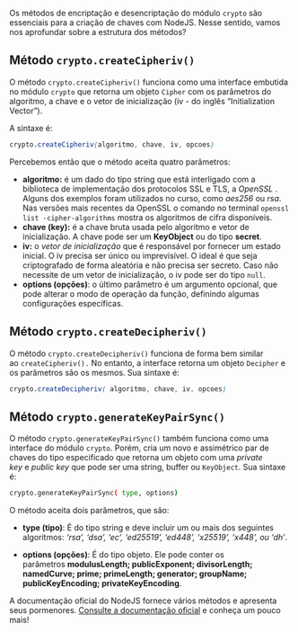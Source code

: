 Os métodos de encriptação e desencriptação do módulo `crypto` são essenciais para a criação de chaves com NodeJS. Nesse sentido, vamos nos aprofundar sobre a estrutura dos métodos?

## Método `crypto.createCipheriv()`

O método `crypto.createCipheriv()` funciona como uma interface embutida no módulo `crypto` que retorna um objeto `Cipher` com os parâmetros do algoritmo, a chave e o vetor de inicialização (iv - do inglês “Initialization Vector”).

A sintaxe é:

```scss
crypto.createCipheriv(algoritmo, chave, iv, opcoes)
```

Percebemos então que o método aceita quatro parâmetros:

- **algoritmo:** é um dado do tipo string que está interligado com a biblioteca de implementação dos protocolos SSL e TLS, a _OpenSSL_ . Alguns dos exemplos foram utilizados no curso, como _aes256_ ou _rsa_. Nas versões mais recentes da OpenSSL o comando no terminal `openssl list -cipher-algorithms` mostra os algoritmos de cifra disponíveis.
- **chave (key):** é a chave bruta usada pelo algoritmo e vetor de inicialização. A chave pode ser um **KeyObject** ou do tipo **secret**.
- **iv:** o _vetor de inicialização_ que é responsável por fornecer um estado inicial. O iv precisa ser único ou imprevisível. O ideal é que seja criptografado de forma aleatória e não precisa ser secreto. Caso não necessite de um vetor de inicialização, o iv pode ser do tipo `null`.
- **options (opções)**: o último parâmetro é um argumento opcional, que pode alterar o modo de operação da função, definindo algumas configurações específicas.

## Método `crypto.createDecipheriv()`

O método `crypto.createDecipheriv()` funciona de forma bem similar ao `createCipheriv().` No entanto, a interface retorna um objeto `Decipher` e os parâmetros são os mesmos. Sua sintaxe é:

```scss
crypto.createDecipheriv( algoritmo, chave, iv, opcoes)
```

## Método `crypto.generateKeyPairSync()`

O método `crypto.generateKeyPairSync()` também funciona como uma interface do módulo `crypto`. Porém, cria um novo e assimétrico par de chaves do tipo especificado que retorna um objeto com uma _private key_ e _public key_ que pode ser uma string, buffer ou `KeyObject`. Sua sintaxe é:

```bash
crypto.generateKeyPairSync( type, options)
```

O método aceita dois parâmetros, que são:

- **type (tipo)**: É do tipo string e deve incluir um ou mais dos seguintes algoritmos: _‘rsa’, ‘dsa’, ‘ec’, ‘ed25519’, ‘ed448’, ‘x25519’, ‘x448’, ou ‘dh’_.
    
- **options (opções)**: É do tipo objeto. Ele pode conter os parâmetros **modulusLength; publicExponent; divisorLength; namedCurve; prime; primeLength; generator; groupName; publicKeyEncoding; privateKeyEncoding**.
    

A documentação oficial do NodeJS fornece vários métodos e apresenta seus pormenores. [Consulte a documentação oficial](https://nodejs.org/api/crypto.html#crypto_crypto_createcipheriv_algorithm_key_iv_options) e conheça um pouco mais!